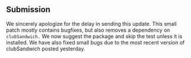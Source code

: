 ## Submission

We sincerely apologize for the delay in sending this update. This small patch mostly contains bugfixes, but also removes a dependency on `clubSandwich.` We now suggest the package and skip the test unless it is installed. We have also fixed small bugs due to the most recent version of clubSandwich posted yesterday.

